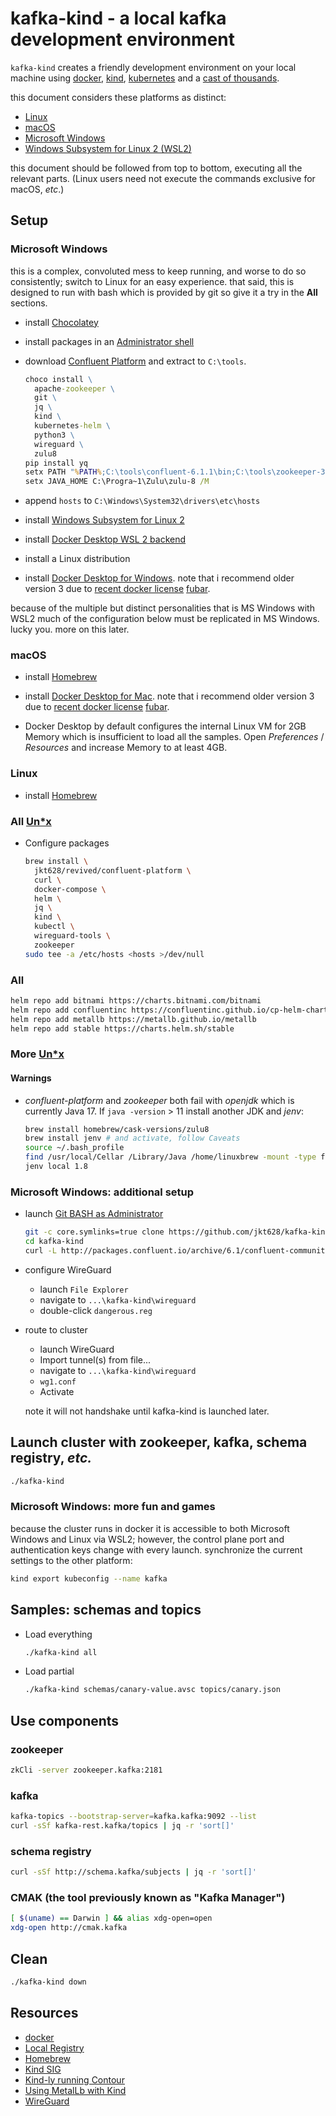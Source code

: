 # kafka-kind - a local kafka development environment

`kafka-kind` creates a friendly development environment on your local machine using [docker], [kind],
[kubernetes] and a [cast of thousands](https://idioms.thefreedictionary.com/cast+of+thousands).

this document considers these platforms as distinct:

* [Linux](https://en.wikipedia.org/wiki/Linux)
* [macOS](https://en.wikipedia.org/wiki/MacOS)
* [Microsoft Windows](https://en.wikipedia.org/wiki/Microsoft_Windows)
* [Windows Subsystem for Linux 2 (WSL2)](https://en.wikipedia.org/wiki/Windows_Subsystem_for_Linux)

this document should be followed from top to bottom, executing all the relevant parts.  (Linux users need not execute the commands exclusive for macOS, _etc_.)

## Setup

### Microsoft Windows

this is a complex, convoluted mess to keep running, and worse to do so consistently; switch to Linux for an easy experience.
that said, this is designed to run with bash which is provided by git so give it a try in the **All** sections.

* install [Chocolatey](https://chocolatey.org/install)
* install packages in an [Administrator shell](https://superuser.com/questions/968214/open-cmd-as-admin-with-windowsr-shortcut)
* download [Confluent Platform](https://packages.confluent.io/archive/6.1/confluent-6.1.1.zip) and extract to `C:\tools`.

  ```bat
  choco install \
    apache-zookeeper \
    git \
    jq \
    kind \
    kubernetes-helm \
    python3 \
    wireguard \
    zulu8
  pip install yq
  setx PATH "%PATH%;C:\tools\confluent-6.1.1\bin;C:\tools\zookeeper-3.4.9\bin" /M
  setx JAVA_HOME C:\Progra~1\Zulu\zulu-8 /M
  ```

* append `hosts` to `C:\Windows\System32\drivers\etc\hosts`
* install [Windows Subsystem for Linux 2](https://docs.microsoft.com/en-us/windows/wsl/install-win10#step-2---update-to-wsl-2)
* install [Docker Desktop WSL 2 backend](https://docs.docker.com/docker-for-windows/wsl/)
* install a Linux distribution
* install [Docker Desktop for Windows](https://docs.docker.com/desktop/windows/release-notes/3.x/).  note that i recommend older version 3 due to [recent docker license](https://www.theregister.com/2021/08/31/docker_desktop_no_longer_free/) [fubar](https://en.wikipedia.org/wiki/List_of_military_slang_terms#FUBAR).

because of the multiple but distinct personalities that is MS Windows with WSL2 much of the configuration below must be replicated in MS Windows.  lucky you.  more on this later.

### macOS

* install [Homebrew]
* install [Docker Desktop for Mac](https://docs.docker.com/desktop/mac/release-notes/3.x/).  note that i recommend older version 3 due to [recent docker license](https://www.theregister.com/2021/08/31/docker_desktop_no_longer_free/) [fubar](https://en.wikipedia.org/wiki/List_of_military_slang_terms#FUBAR).

* Docker Desktop by default configures the internal Linux VM for 2GB Memory which is insufficient to load all the samples.
  Open _Preferences_ / _Resources_ and increase Memory to at least 4GB.

### Linux

* install [Homebrew](https://docs.brew.sh/Homebrew-on-Linux)

### All [Un*x]

* Configure packages

  ```bash
  brew install \
    jkt628/revived/confluent-platform \
    curl \
    docker-compose \
    helm \
    jq \
    kind \
    kubectl \
    wireguard-tools \
    zookeeper
  sudo tee -a /etc/hosts <hosts >/dev/null
  ```

### All

  ```bash
  helm repo add bitnami https://charts.bitnami.com/bitnami
  helm repo add confluentinc https://confluentinc.github.io/cp-helm-charts
  helm repo add metallb https://metallb.github.io/metallb
  helm repo add stable https://charts.helm.sh/stable
  ```

### More [Un*x]

#### Warnings

* _confluent-platform_ and _zookeeper_ both fail with _openjdk_ which is currently Java 17.
  If `java -version` > 11 install another JDK and _jenv_:

  ```bash
  brew install homebrew/cask-versions/zulu8
  brew install jenv # and activate, follow Caveats
  source ~/.bash_profile
  find /usr/local/Cellar /Library/Java /home/linuxbrew -mount -type f -name java 2>/dev/null | sed -n '\,/bin/java$,{s,,,;p;}' | xargs -n1 jenv add
  jenv local 1.8
  ```

### Microsoft Windows: additional setup

* launch [Git BASH as Administrator](https://dirask.com/posts/How-to-open-Git-Bash-as-administrator-on-Windows-VDK7gD)

  ```bash
  git -c core.symlinks=true clone https://github.com/jkt628/kafka-kind
  cd kafka-kind
  curl -L http://packages.confluent.io/archive/6.1/confluent-community-6.1.1.tar.gz | tar xzvf - -C '/c/tools'
  ```

* configure WireGuard
  * launch `File Explorer`
  * navigate to `...\kafka-kind\wireguard`
  * double-click `dangerous.reg`

* route to cluster
  * launch WireGuard
  * Import tunnel(s) from file...
  * navigate to `...\kafka-kind\wireguard`
  * `wg1.conf`
  * Activate

  note it will not handshake until kafka-kind is launched later.

## Launch cluster with zookeeper, kafka, schema registry, _etc._

```bash
./kafka-kind
```

### Microsoft Windows: more fun and games

because the cluster runs in docker it is accessible to both Microsoft Windows and Linux via WSL2; however, the control plane port and authentication keys change with every launch.  synchronize the current settings to the other platform:

```bash
kind export kubeconfig --name kafka
```

## Samples: schemas and topics

* Load everything

  ```bash
  ./kafka-kind all
  ```

* Load partial

  ```bash
  ./kafka-kind schemas/canary-value.avsc topics/canary.json
  ```

## Use components

### zookeeper

```bash
zkCli -server zookeeper.kafka:2181
```

### kafka

```bash
kafka-topics --bootstrap-server=kafka.kafka:9092 --list
curl -sSf kafka-rest.kafka/topics | jq -r 'sort[]'
```

### schema registry

```bash
curl -sSf http://schema.kafka/subjects | jq -r 'sort[]'
```

### CMAK (the tool previously known as "Kafka Manager")

```bash
[ $(uname) == Darwin ] && alias xdg-open=open
xdg-open http://cmak.kafka
```

## Clean

```bash
./kafka-kind down
```

## Resources

* [docker]
* [Local Registry](https://kind.sigs.k8s.io/docs/user/local-registry/)
* [Homebrew]
* [Kind SIG](https://kind.sigs.k8s.io/)
* [Kind-ly running Contour](https://projectcontour.io/kindly-running-contour/)
* [Using MetalLb with Kind](https://mauilion.dev/posts/kind-metallb/)
* [WireGuard](https://en.wikipedia.org/wiki/WireGuard)

[docker]: https://en.wikipedia.org/wiki/Docker_(software)
[Homebrew]: https://brew.sh
[kind]: https://kind.sigs.k8s.io/
[kubernetes]: https://en.wikipedia.org/wiki/Kubernetes
[Un*x]: https://en.wikipedia.org/wiki/Unix-like
